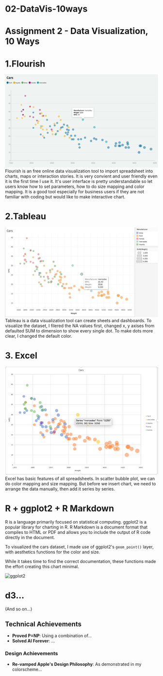 # 02-DataVis-10ways

Assignment 2 - Data Visualization, 10 Ways  
===

# 1.Flourish

![flourish](img/Flourish.png)
Flourish is an free online data visualization tool to import spreadsheet into charts, maps or interaction stories. It is very convient and user friendly even it is the first time I use it. It's user interface is pretty understandable so let users know how to set parameters, how to do size mapping and color mapping. It is a good tool especially for business users if they are not familiar with coding but would like to make interactive chart.


# 2.Tableau

![tableau](img/Tableau.png)
Tableau is a data visualization tool can create sheets and dashboards. To visualize the dataset, I filered the NA values first, changed x, y axises from defaulted SUM to dimension to show every single dot. To make dots more clear, I changed the default color.

# 3. Excel
![excel](img/Excel.png)
Excel has basic features of all spreadsheets. In scatter bubble plot, we can do color mapping and size mapping. But before we insert chart, we need to arrange the data manually, then add it series by series. 

# R + ggplot2 + R Markdown

R is a language primarily focused on statistical computing.
ggplot2 is a popular library for charting in R.
R Markdown is a document format that compiles to HTML or PDF and allows you to include the output of R code directly in the document.

To visualized the cars dataset, I made use of ggplot2's `geom_point()` layer, with aesthetics functions for the color and size.

While it takes time to find the correct documentation, these functions made the effort creating this chart minimal.

![ggplot2](img/ggplot2.png)

# d3...

(And so on...)


## Technical Achievements
- **Proved P=NP**: Using a combination of...
- **Solved AI Forever**: ...

### Design Achievements
- **Re-vamped Apple's Design Philosophy**: As demonstrated in my colorscheme...

